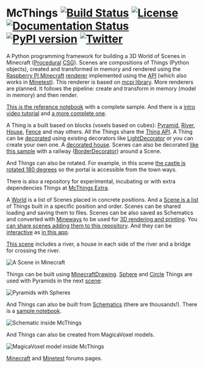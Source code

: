 # McThings [![Build Status](https://travis-ci.org/Voxelers/mcthings.svg?branch=develop)](https://travis-ci.org/github/Voxelers/mcthings) [![License](https://img.shields.io/badge/License-Apache%202.0-blue.svg)](https://github.com/Voxelers/mcthings/blob/develop/LICENSE) [![Documentation Status](https://readthedocs.org/projects/mcthings/badge/?version=latest)](https://mcthings.readthedocs.io/en/latest/?badge=latest) [![PyPI version](https://badge.fury.io/py/mcthings.svg)](https://badge.fury.io/py/mcthings) [![Twitter](docs/img/twitter.png)](https://twitter.com/McthingsP)

A Python programming framework for building a 3D World of Scenes in Minecraft ([Procedural](https://en.wikipedia.org/wiki/Procedural_modeling) [CSG](https://en.wikipedia.org/wiki/Constructive_solid_geometry)). 
Scenes are compositions of Things (Python objects), created and transformed in memory and rendered 
using the
[Raspberry PI Minecraft](https://www.minecraft.net/en-us/edition/pi/) [renderer](mcthings/renderers/raspberry_pi.py) implemented using the
[API](https://www.stuffaboutcode.com/p/minecraft-api-reference.html) (which also works in [Minetest](https://github.com/arpruss/raspberryjammod-minetest)). 
This renderer is based
on [mcpi library](https://github.com/martinohanlon/mcpi). More renderers are planned. It follows the pipeline: create and transform in memory (model in memory) and then render.
 
[This is the reference notebook](https://github.com/juntosdesdecasa/minecraft/blob/develop/server/data/python/scene0_10.ipynb)
with a complete sample. And there is a [intro video tutorial](https://www.youtube.com/watch?v=p6NUFdUbcYk&t=2s) and [a more complete one](https://www.youtube.com/watch?v=teGjAXomBVs&t=4s).

A Thing is a built based on blocks (voxels based on cubes): [Pyramid](mcthings/pyramid.py), [River](mcthings/river.py),
[House](mcthings/house.py), [Fence](mcthings/fence.py)
and may others. All the Things share the [Thing API](mcthings/thing.py). 
A Thing can be [decorated](https://twitter.com/acstw/status/1265510248892239873)
using existing decorators like [LightDecorator](mcthings/decorators/light_decorator.py) 
or you can create your own one. A [decorated house](https://github.com/juntosdesdecasa/mcthings_extra/blob/develop/tests/test_entity.py#L40).
Scenes can also be decorated [like this sample](https://twitter.com/acstw/status/1267591965169811456)
with a railway ([BorderDecorator](mcthings/decorators/border_decorator.py)) around a Scene.

And Things can also be rotated. For example, in this scene [the castle is rotated
180 degrees](https://github.com/juntosdesdecasa/mcthings_scenes/tree/develop/notebooks/scene0_42.ipynb) so the portal is accessible from the town ways.

There is also a repository for experimental, incubating or with extra dependencies Things
at [McThings Extra](https://github.com/juntosdesdecasa/mcthings_extra).

A [World](mcthings/world.py) is a list of Scenes placed in concrete positions. 
And a [Scene is a list](mcthings/scene.py) of Things built in a specific position and order. Scenes can be shared
loading and saving them to files. Scenes can be also saved as Schematics
and converted with [Mineways](http://www.realtimerendering.com/erich/minecraft/public/mineways/) 
to be used for [3D rendering and printing](https://twitter.com/acstw/status/1262944914234540032). 
You [can share scenes adding them
to this repository](https://github.com/juntosdesdecasa/mcthings_scenes). 
And they can be [interactive](https://www.youtube.com/watch?v=TjHqt3WO-o0) 
as [in this app](https://github.com/juntosdesdecasa/mcthings_scenes/blob/develop/apps/scene_interactive.py).

[This scene](https://github.com/juntosdesdecasa/mcthings_scenes/tree/develop/notebooks/scene_basic.ipynb) includes 
a river, a house in each side of the river and a bridge for crossing the river.

![A Scene in Minecraft](https://raw.githubusercontent.com/juntosdesdecasa/mcthings_scenes/develop/notebooks/img/scene_basic.png)

Things can be built using [MinecraftDrawing](https://minecraft-stuff.readthedocs.io/en/latest/index.html). 
[Sphere](mcthings/sphere.py) and [Circle](mcthings/circle.py) Things are used with Pyramids in the next 
[scene](https://github.com/juntosdesdecasa/mcthings_scenes/tree/develop/notebooks/scene_sphere_circle_pyramid.ipynb):

![Pyramids with Spheres](https://raw.githubusercontent.com/juntosdesdecasa/mcthings_scenes/develop/notebooks/img/scene_sphere_circle_pyramid.png)

And Things can also be built from [Schematics](https://www.minecraft-schematics.com/) (there are thousands!). 
There is a [sample notebook](https://github.com/juntosdesdecasa/mcthings_scenes/tree/develop/notebooks/Schematics.ipynb). 

![Schematic inside McThings](https://raw.githubusercontent.com/juntosdesdecasa/mcthings_scenes/develop/notebooks/img/schematic.png)

And Things can also be created from MagicaVoxel models.

![MagicaVoxel model inside McThings](docs/img/ambulance_mc.png)

[Minecraft](https://www.minecraftforum.net/forums/mapping-and-modding-java-edition/minecraft-tools/3020985-mcthings-a-framework-for-creating-scenes-using) 
and [Minetest](https://forum.minetest.net/viewtopic.php?t=24719) forums pages.
